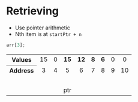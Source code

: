 # Retrieving

* Use pointer arithmetic
* Nth item is at `startPtr + n`


<div class="biggest">

```js
arr[3];
```

</div>

<table style="table-layout: fixed; text-align:center;">
    <tr>
        <th scope="row">Values</th>
        <td class="background-blue">15</td>
        <td class="background-red">0</td>
        <td class="background-green"><strong>15</strong></td>
        <td class="background-green"><strong>12</strong></td>
        <td class="background-green"><strong>8</strong></td>
        <td class="background-green"><strong>6</strong></td>
        <td class="background-green">0</td>
        <td class="background-green">0</td>
    </tr>
    <tr>
        <th scope="row">Address</th>
        <td>3</td>
        <td>4</td>
        <td id="ptr-end-8">5</td>
        <td>6</td>
        <td>7</td>
        <td id="ptr-up-8">8</td>
        <td>9</td>
        <td>10</td>
    </tr>
    <tr style="background-color: transparent;">
        <td colspan="9">&nbsp;</td>
    </tr>
    <tr style="background-color: transparent;">
        <td></td>
        <td></td>
        <td></td>
        <td id="ptr-start-8">ptr</td>
        <td id="ptr-down-8-l"></td>
        <td id="ptr-down-8-r"></td>
        <td></td>
        <td></td>
    </tr>
</table>

<div class="line line-arrow-end" data-from="ptr-start-8" data-to="ptr-end-8"></div>
<div class="line" data-from="ptr-end-8" data-to="ptr-down-8-l" data-from-side="b" data-to-side="lt"></div>
<div class="line" data-from="ptr-down-8-l" data-to="ptr-down-8-r" data-from-side="lt" data-to-side="rt"></div>
<div class="line line-arrow-end" data-from="ptr-down-8-r" data-to="ptr-up-8" data-from-side="rt" data-to-side="b"></div>
